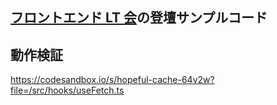 ## [フロントエンド LT 会](https://rakus.connpass.com/event/220712/)の登壇サンプルコード

## 動作検証

https://codesandbox.io/s/hopeful-cache-64v2w?file=/src/hooks/useFetch.ts
